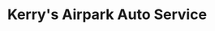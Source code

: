 ---
title: "Kerry's Airpark Auto Service"
url: /scottsdale/kerrys-airpark-auto-service/
shop: car repair
---
